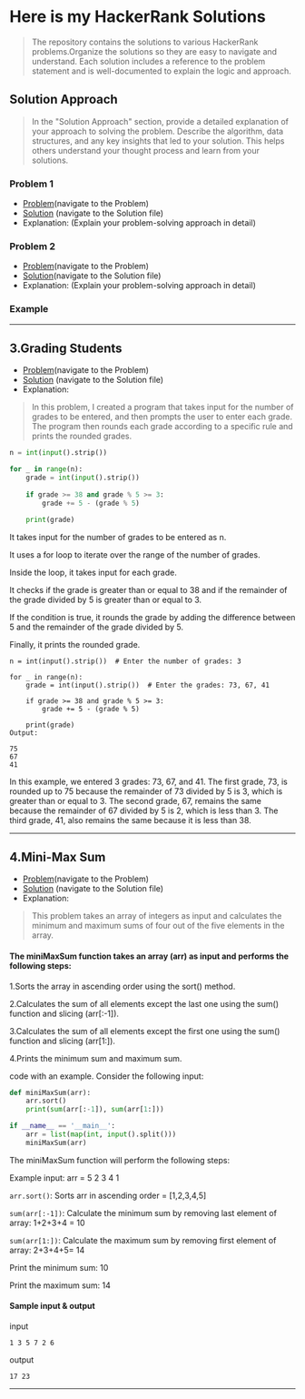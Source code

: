 
# Here is my HackerRank Solutions

>The repository contains the solutions to various HackerRank problems.Organize the solutions so they are easy to navigate and understand. Each solution includes a reference to the problem statement and is well-documented to explain the logic and approach.




## Solution Approach

>In the "Solution Approach" section, provide a detailed explanation of your approach to solving the problem. Describe the algorithm, data structures, and any key insights that led to your solution. This helps others understand your thought process and learn from your solutions.

### Problem 1


  - [Problem](https://www.hackerrank.com/challenges/grading/problem?isFullScreen=true)(navigate to the Problem)
  - [Solution](./solution.py) (navigate to the Solution file)
  - Explanation: (Explain your problem-solving approach in detail)
  
### Problem 2

  - [Problem](https://www.hackerrank.com/challenges/grading/problem?isFullScreen=true)(navigate to the Problem)
  - [Solution](./solution.py)(navigate to the Solution file)
  - Explanation: (Explain your problem-solving approach in detail)

### Example  
---
## 3.Grading Students
  - [Problem](https://www.hackerrank.com/challenges/grading/problem?isFullScreen=true)(navigate to the Problem)
  - [Solution](Grading_Students/gradingstudents.py) (navigate to the Solution file)
  - Explanation:
  > In this problem, I created a program that takes input for the number of grades to be entered, and then prompts the user to enter each grade. The program then rounds each grade according to a specific rule and prints the rounded grades.
```python
n = int(input().strip())

for _ in range(n):
    grade = int(input().strip())
    
    if grade >= 38 and grade % 5 >= 3:
        grade += 5 - (grade % 5)

    print(grade)

```

It takes input for the number of grades to be entered as n.

 It uses a for loop to iterate over the range of the number of grades.

 Inside the loop, it takes input for each grade.

 It checks if the grade is greater than or equal to 38 and if the remainder of the grade divided by 5 is greater than or equal to 3.

 If the condition is true, it rounds the grade by adding the difference between 5 and the remainder of the grade divided by 5.
 
 Finally, it prints the rounded grade.

```
n = int(input().strip())  # Enter the number of grades: 3

for _ in range(n):
    grade = int(input().strip())  # Enter the grades: 73, 67, 41
    
    if grade >= 38 and grade % 5 >= 3:
        grade += 5 - (grade % 5)
    
    print(grade)
Output:

75
67
41
```
In this example, we entered 3 grades: 73, 67, and 41. The first grade, 73, is rounded up to 75 because the remainder of 73 divided by 5 is 3, which is greater than or equal to 3. The second grade, 67, remains the same because the remainder of 67 divided by 5 is 2, which is less than 3. The third grade, 41, also remains the same because it is less than 38.
****
## 4.Mini-Max Sum

  - [Problem](https://www.hackerrank.com/challenges/mini-max-sum/problem?isFullScreen=true)(navigate to the Problem)
  - [Solution](Mini-Max_Sum/minimaxsum.py) (navigate to the Solution file)
  - Explanation:
  >This problem  takes an array of integers as input and calculates the minimum and maximum sums of four out of the five elements in the array.

#### The miniMaxSum function takes an array (arr) as input and performs the following steps:

 1.Sorts the array in ascending order using the sort() method.

 2.Calculates the sum of all elements except the last one using the sum() function and slicing (arr[:-1]).

 3.Calculates the sum of all elements except the first one using the sum() function and slicing (arr[1:]).

 4.Prints the minimum sum and maximum sum.

 code with an example. Consider the following input:

```python
def miniMaxSum(arr):
    arr.sort()
    print(sum(arr[:-1]), sum(arr[1:]))

if __name__ == '__main__':
    arr = list(map(int, input().split()))
    miniMaxSum(arr)

```
 The miniMaxSum function will perform the following steps:

 Example input: arr = 5 2 3 4 1

 ```arr.sort()```: Sorts arr in ascending order = [1,2,3,4,5]

 ```sum(arr[:-1])```: Calculate the minimum sum by removing last element of array: 1+2+3+4 = 10

 ```sum(arr[1:])```: Calculate the maximum sum by removing first element of array: 2+3+4+5= 14

 Print the minimum sum: 10
 
 Print the maximum sum: 14

#### Sample input & output
input
```
1 3 5 7 2 6
```
output
```
17 23
```
****

